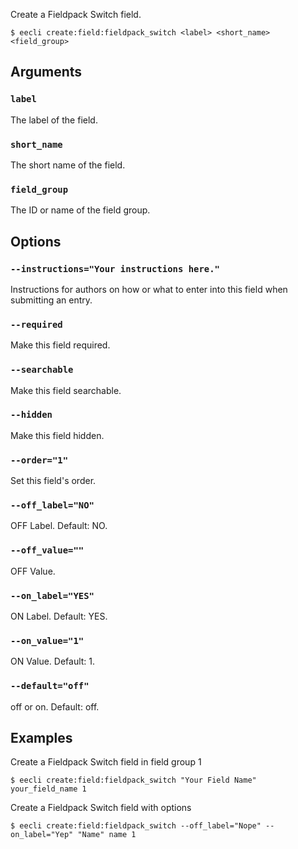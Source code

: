 Create a Fieldpack Switch field.

```
$ eecli create:field:fieldpack_switch <label> <short_name> <field_group>
```

## Arguments

### `label`

The label of the field.

### `short_name`

The short name of the field.

### `field_group`

The ID or name of the field group.

## Options

### `--instructions="Your instructions here."`

Instructions for authors on how or what to enter into this field when submitting an entry.

### `--required`

Make this field required.

### `--searchable`

Make this field searchable.

### `--hidden`

Make this field hidden.

### `--order="1"`

Set this field's order.

### `--off_label="NO"`

OFF Label. Default: NO.

### `--off_value=""`

OFF Value.

### `--on_label="YES"`

ON Label. Default: YES.

### `--on_value="1"`

ON Value. Default: 1.

### `--default="off"`

off or on. Default: off.

## Examples

Create a Fieldpack Switch field in field group 1

```
$ eecli create:field:fieldpack_switch "Your Field Name" your_field_name 1
```

Create a Fieldpack Switch field with options

```
$ eecli create:field:fieldpack_switch --off_label="Nope" --on_label="Yep" "Name" name 1
```